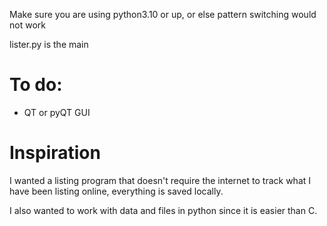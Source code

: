Make sure you are using python3.10 or up, or else pattern switching would not work

lister.py is the main

# To do:
* QT or pyQT GUI

# Inspiration 
I wanted a listing program that doesn't require the internet to track what I have been listing online, everything is saved locally.

I also wanted to work with data and files in python since it is easier than C.
